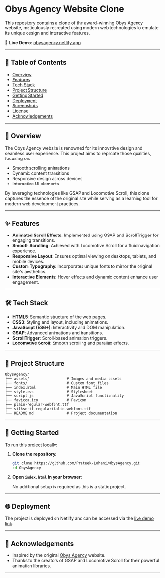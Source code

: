 # Obys Agency Website Clone

This repository contains a clone of the award-winning Obys Agency website, meticulously recreated using modern web technologies to emulate its unique design and interactive features.

🔗 **Live Demo**: [obysagency.netlify.app](https://obysagency.netlify.app/)

---

## 📌 Table of Contents

- [Overview](#overview)
- [Features](#features)
- [Tech Stack](#tech-stack)
- [Project Structure](#project-structure)
- [Getting Started](#getting-started)
- [Deployment](#deployment)
- [Screenshots](#screenshots)
- [License](#license)
- [Acknowledgements](#acknowledgements)

---

## 🧾 Overview

The Obys Agency website is renowned for its innovative design and seamless user experience. This project aims to replicate those qualities, focusing on:

- Smooth scrolling animations
- Dynamic content transitions
- Responsive design across devices
- Interactive UI elements

By leveraging technologies like GSAP and Locomotive Scroll, this clone captures the essence of the original site while serving as a learning tool for modern web development practices.

---

## ✨ Features

- **Animated Scroll Effects**: Implemented using GSAP and ScrollTrigger for engaging transitions.
- **Smooth Scrolling**: Achieved with Locomotive Scroll for a fluid navigation experience.
- **Responsive Layout**: Ensures optimal viewing on desktops, tablets, and mobile devices.
- **Custom Typography**: Incorporates unique fonts to mirror the original site's aesthetics.
- **Interactive Elements**: Hover effects and dynamic content enhance user engagement.

---

## 🛠️ Tech Stack

- **HTML5**: Semantic structure of the web pages.
- **CSS3**: Styling and layout, including animations.
- **JavaScript (ES6+)**: Interactivity and DOM manipulation.
- **GSAP**: Advanced animations and transitions.
- **ScrollTrigger**: Scroll-based animation triggers.
- **Locomotive Scroll**: Smooth scrolling and parallax effects.

---

## 📁 Project Structure

```
ObysAgency/
├── assets/                 # Images and media assets
├── fonts/                  # Custom font files
├── index.html              # Main HTML file
├── style.css               # Stylesheet
├── script.js               # JavaScript functionality
├── favicon.ico             # Favicon
├── plain-regular-webfont.ttf
├── silkserif-regularitalic-webfont.ttf
└── README.md               # Project documentation
```

---

## 🚀 Getting Started

To run this project locally:

1. **Clone the repository**:

   ```bash
   git clone https://github.com/Prateek-Lohani/ObysAgency.git
   cd ObysAgency
   ```

2. **Open `index.html` in your browser**:

   No additional setup is required as this is a static project.

---

## 🌐 Deployment

The project is deployed on Netlify and can be accessed via the [live demo link](https://obysagency.netlify.app/).

---

## 🙌 Acknowledgements

- Inspired by the original [Obys Agency](https://obys.agency/) website.
- Thanks to the creators of GSAP and Locomotive Scroll for their powerful animation libraries.

---
